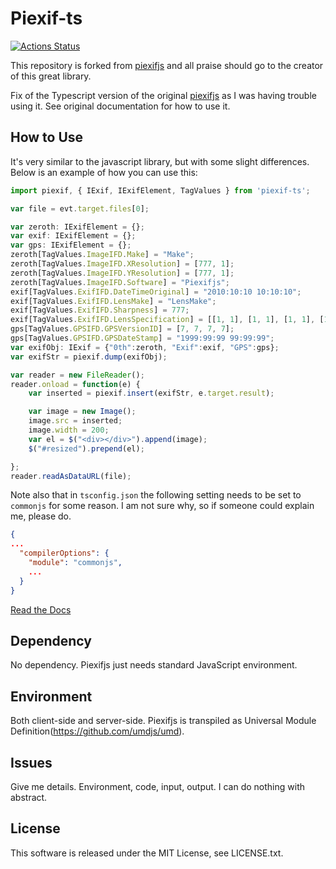 Piexif-ts
========

[![Actions Status](https://github.com/{holwech}/{piexif-ts}/workflows/{main.yml}/badge.svg)](https://github.com/{holwech}/{piexif-ts}/actions)

This repository is forked from [piexifjs](https://github.com/hMatoba/piexifjs) and all praise should go to the creator of this great library.

Fix of the Typescript version of the original [piexifjs](https://github.com/hMatoba/piexifjs) as I was having trouble using it. See original documentation for how to use it.

How to Use
----------

It's very similar to the javascript library, but with some slight differences. Below is an example of how you can use this:

```typescript
import piexif, { IExif, IExifElement, TagValues } from 'piexif-ts';

var file = evt.target.files[0];

var zeroth: IExifElement = {};
var exif: IExifElement = {};
var gps: IExifElement = {};
zeroth[TagValues.ImageIFD.Make] = "Make";
zeroth[TagValues.ImageIFD.XResolution] = [777, 1];
zeroth[TagValues.ImageIFD.YResolution] = [777, 1];
zeroth[TagValues.ImageIFD.Software] = "Piexifjs";
exif[TagValues.ExifIFD.DateTimeOriginal] = "2010:10:10 10:10:10";
exif[TagValues.ExifIFD.LensMake] = "LensMake";
exif[TagValues.ExifIFD.Sharpness] = 777;
exif[TagValues.ExifIFD.LensSpecification] = [[1, 1], [1, 1], [1, 1], [1, 1]];
gps[TagValues.GPSIFD.GPSVersionID] = [7, 7, 7, 7];
gps[TagValues.GPSIFD.GPSDateStamp] = "1999:99:99 99:99:99";
var exifObj: IExif = {"0th":zeroth, "Exif":exif, "GPS":gps};
var exifStr = piexif.dump(exifObj);

var reader = new FileReader();
reader.onload = function(e) {
    var inserted = piexif.insert(exifStr, e.target.result);

    var image = new Image();
    image.src = inserted;
    image.width = 200;
    var el = $("<div></div>").append(image);
    $("#resized").prepend(el);

};
reader.readAsDataURL(file);
```

Note also that in `tsconfig.json` the following setting needs to be set to `commonjs` for some reason. I am not sure why, so if someone could explain me, please do.

```json
{
...
  "compilerOptions": {
    "module": "commonjs", 
    ...
  }
}
```

[Read the Docs](https://piexifjs.readthedocs.io/en/2.0/index.html)

Dependency
----------

No dependency. Piexifjs just needs standard JavaScript environment.

Environment
-----------

Both client-side and server-side. Piexifjs is transpiled as Universal Module Definition(https://github.com/umdjs/umd).

Issues
------

Give me details. Environment, code, input, output. I can do nothing with abstract.

License
-------

This software is released under the MIT License, see LICENSE.txt.

